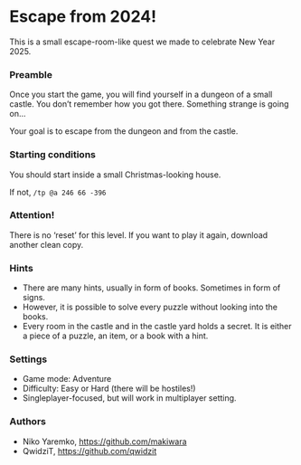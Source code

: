 # Escape from 2024!
This is a small escape-room-like quest we made to celebrate New Year 2025.

### Preamble
Once you start the game, you will find yourself in a dungeon of a small castle. You don’t remember how you got there. Something strange is going on...

Your goal is to escape from the dungeon and from the castle.

### Starting conditions
You should start inside a small Christmas-looking house.

If not, `/tp @a 246 66 -396`

### Attention!
There is no ‘reset’ for this level. If you want to play it again, download another clean copy.

### Hints
* There are many hints, usually in form of books. Sometimes in form of signs.
* However, it is possible to solve every puzzle without looking into the books.
* Every room in the castle and in the castle yard holds a secret. It is either a piece of a puzzle, an item, or a book with a hint.

### Settings
* Game mode: Adventure
* Difficulty: Easy or Hard (there will be hostiles!)
* Singleplayer-focused, but will work in multiplayer setting.

### Authors
* Niko Yaremko, https://github.com/makiwara
* QwidziT, https://github.com/qwidzit